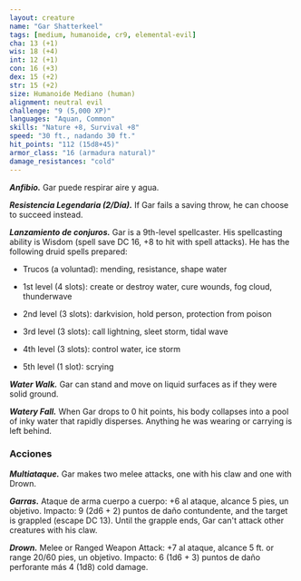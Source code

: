 ```yaml
---
layout: creature
name: "Gar Shatterkeel"
tags: [medium, humanoide, cr9, elemental-evil]
cha: 13 (+1)
wis: 18 (+4)
int: 12 (+1)
con: 16 (+3)
dex: 15 (+2)
str: 15 (+2)
size: Humanoide Mediano (human)
alignment: neutral evil
challenge: "9 (5,000 XP)"
languages: "Aquan, Common"
skills: "Nature +8, Survival +8"
speed: "30 ft., nadando 30 ft."
hit_points: "112 (15d8+45)"
armor_class: "16 (armadura natural)"
damage_resistances: "cold"
---
```


***Anfibio.*** Gar puede respirar aire y agua.

***Resistencia Legendaria (2/Día).*** If Gar fails a saving throw, he can choose to succeed instead.

***Lanzamiento de conjuros.*** Gar is a 9th-level spellcaster. His spellcasting ability is Wisdom (spell save DC 16, +8 to hit with spell attacks). He has the following druid spells prepared:

* Trucos (a voluntad): mending, resistance, shape water

* 1st level (4 slots): create or destroy water, cure wounds, fog cloud, thunderwave

* 2nd level (3 slots): darkvision, hold person, protection from poison

* 3rd level (3 slots): call lightning, sleet storm, tidal wave

* 4th level (3 slots): control water, ice storm

* 5th level (1 slot): scrying

***Water Walk.*** Gar can stand and move on liquid surfaces as if they were solid ground.

***Watery Fall.*** When Gar drops to 0 hit points, his body collapses into a pool of inky water that rapidly disperses. Anything he was wearing or carrying is left behind.

### Acciones

***Multiataque.*** Gar makes two melee attacks, one with his claw and one with Drown.

***Garras.*** Ataque de arma cuerpo a cuerpo: +6 al ataque, alcance 5 pies, un objetivo. Impacto: 9 (2d6 + 2) puntos de daño contundente, and the target is grappled (escape DC 13). Until the grapple ends, Gar can't attack other creatures with his claw.

***Drown.*** Melee or Ranged Weapon Attack: +7 al ataque, alcance 5 ft. or range 20/60 pies, un objetivo. Impacto: 6 (1d6 + 3) puntos de daño perforante más 4 (1d8) cold damage.